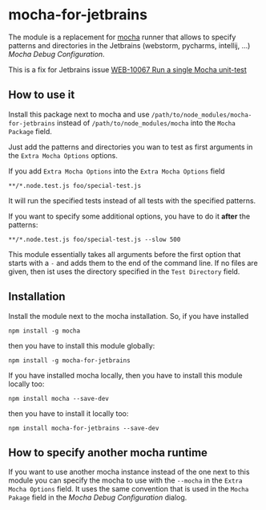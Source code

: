 # mocha-for-jetbrains
The module is a replacement for [mocha](http://mochajs.org) runner that allows to specify patterns and directories in the Jetbrains (webstorm, pycharms, intellij, ...) *Mocha Debug Configuration*.

This is a fix for Jetbrains issue [WEB-10067 Run a single Mocha unit-test](https://youtrack.jetbrains.com/issue/WEB-10067)


## How to use it

Install this package next to mocha and use `/path/to/node_modules/mocha-for-jetbrains` instead of `/path/to/node_modules/mocha` into the `Mocha Package` field.

Just add the patterns and directories you wan to test as first arguments in the `Extra Mocha Options` options.

If you add `Extra Mocha Options` into the `Extra Mocha Options` field

    **/*.node.test.js foo/special-test.js
 
It will run the specified tests instead of all tests with the specified patterns.

If you want to specify some additional options, you have to do it **after** the patterns:

    **/*.node.test.js foo/special-test.js --slow 500   
    
This module essentially takes all arguments before the first option that starts with a `-` and adds them to the end of the command line.
If no files are given, then ist uses the directory specified in the `Test Directory` field.

## Installation

Install the module next to the mocha installation. So, if you have installed 

    npm install -g mocha

then you have to install this module globally:

    npm install -g mocha-for-jetbrains
    
If you have installed mocha locally, then you have to install this module
locally too:

    npm install mocha --save-dev

then you have to install it locally too:

    npm install mocha-for-jetbrains --save-dev

## How to specify another mocha runtime

If you want to use another mocha instance instead of the one next to this module you can specify the mocha to use with the `--mocha` 
in the `Extra Mocha Options` field. It uses the same convention that is used in the `Mocha Pakage` field in the *Mocha Debug Configuration* dialog.
